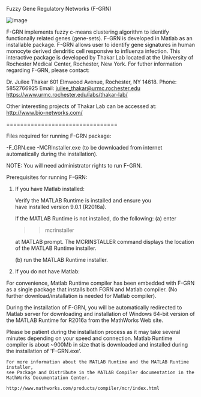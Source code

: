 Fuzzy Gene Regulatory Networks (F-GRN)

![image](https://cloud.githubusercontent.com/assets/21067499/17739719/02c17eee-6464-11e6-83da-39bf41739650.png)



F-GRN implements fuzzy c-means clustering algorithm to identify functionally related genes (gene-sets). F-GRN is developed in Matlab as an installable package. F-GRN allows user to identify gene signatures in human monocyte derived dendritic cell responsive to influenza infection. This interactive package is developed by Thakar Lab located at the University of Rochester Medical Center, Rochester, New York. For futher information regarding F-GRN, please contact: 

 
Dr. Juilee Thakar 
601 Elmwood Avenue,
Rochester, NY 14618.
Phone: 5852766925
Email: juilee_thakar@urmc.rochester.edu
https://www.urmc.rochester.edu/labs/thakar-lab/


Other interesting projects of Thakar Lab can be accessed at: http://www.bio-networks.com/ 

 
 ================================
 
 Files required for running F-GRN package:
 
 
 -F_GRN.exe
 -MCRInstaller.exe  (to be downloaded from internet automatically during the installation). 

  NOTE: You will need administrator rights to run F-GRN. 



Prerequisites for running F-GRN: 


1. If you have Matlab installed: 

   Verify the MATLAB Runtime is installed and ensure you    
   have installed version 9.0.1 (R2016a).   

   If the MATLAB Runtime is not installed, do the following:
   (a) enter
  
      >>mcrinstaller
      
      at MATLAB prompt. The MCRINSTALLER command displays the 
      location of the MATLAB Runtime installer.

   (b) run the MATLAB Runtime installer.
   

2.  If you do not have Matlab: 
   
   For convenience, Matlab Runtime compiler has been embedded with F-GRN as a single package that installs both FGRN and Matlab
   compiler. (No further download/installation is needed for Matlab compiler). 

   During the installation of F-GRN, you will be automatically redirected to Matlab server for downloading and installation of
   Windows 64-bit version of the MATLAB Runtime for R2016a from the MathWorks Web site.
   
   Please be patient during the installation process as it may take several minutes depending on your speed and connection. 
   Matlab Runtime compiler is about ~900Mb in size that is downloaded and installed during the installation of 'F-GRN.exe'.     

   
    For more information about the MATLAB Runtime and the MATLAB Runtime installer, 
    see Package and Distribute in the MATLAB Compiler documentation in the MathWorks Documentation Center.    

    http://www.mathworks.com/products/compiler/mcr/index.html

   










